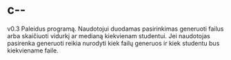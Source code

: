 # c--
v0.3
Paleidus programą.
Naudotojui duodamas pasirinkimas generuoti failus arba skaičiuoti vidurkį ar medianą kiekvienam studentui.
Jei naudotojas pasirenka generuoti reikia nurodyti kiek failų generuos ir kiek studentu bus kiekviename faile.
